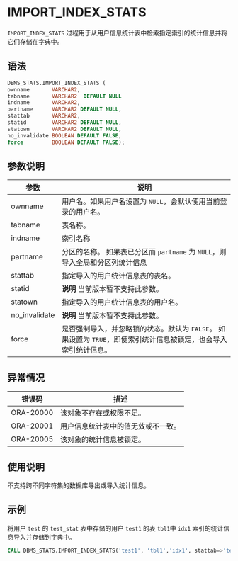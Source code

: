 IMPORT_INDEX_STATS 
=======================================

`IMPORT_INDEX_STATS` 过程用于从用户信息统计表中检索指定索引的统计信息并将它们存储在字典中。

语法 
-----------------------

```sql
DBMS_STATS.IMPORT_INDEX_STATS (
ownname       VARCHAR2, 
tabname       VARCHAR2  DEFAULT NULL
indname       VARCHAR2,
partname      VARCHAR2 DEFAULT NULL,
stattab       VARCHAR2, 
statid        VARCHAR2 DEFAULT NULL,
statown       VARCHAR2 DEFAULT NULL,
no_invalidate BOOLEAN DEFAULT FALSE,
force         BOOLEAN DEFAULT FALSE);
```



参数说明 
-------------------------



|      参数       |                                        说明                                        |
|---------------|----------------------------------------------------------------------------------|
| ownname       | 用户名。如果用户名设置为 `NULL`，会默认使用当前登录的用户名。                                               |
| tabname       | 表名称。                                                                             |
| indname       | 索引名称                                                                             |
| partname      | 分区的名称。 如果表已分区而 `partname` 为 `NULL`，则导入全局和分区列统计信息                 |
| stattab       | 指定导入的用户统计信息表的表名。                                                                 |
| statid        | **说明** 当前版本暂不支持此参数。                                                              |
| statown       | 指定导入的用户统计信息表的用户名。                                                                |
| no_invalidate |  **说明**  当前版本暂不支持此参数。                            |
| force         | 是否强制导入，并忽略锁的状态。默认为 `FALSE`。 如果设置为 `TRUE`，即使索引统计信息被锁定，也会导入索引统计信息。 |



异常情况 
-------------------------



|    错误码    |        描述         |
|-----------|-------------------|
| ORA-20000 | 该对象不存在或权限不足。      |
| ORA-20001 | 用户信息统计表中的值无效或不一致。 |
| ORA-20005 | 该对象的统计信息被锁定。      |



使用说明 
-------------------------

不支持跨不同字符集的数据库导出或导入统计信息。

示例 
-----------------------

将用户 `test` 的 `test_stat` 表中存储的用户 `test1` 的表 `tbl1`中 `idx1` 索引的统计信息导入并存储到字典中。

```sql
CALL DBMS_STATS.IMPORT_INDEX_STATS('test1', 'tbl1','idx1', stattab=>'test_stat', statown=>'test');
```



